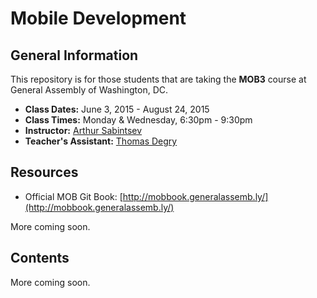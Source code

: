 # Mobile Development
## General Information
This repository is for those students that are taking the **MOB3** course at General Assembly of Washington, DC.

- **Class Dates:** June 3, 2015 - August 24, 2015
- **Class Times:** Monday & Wednesday, 6:30pm - 9:30pm
- **Instructor:** [Arthur Sabintsev](http://twitter/ArtSabintdev)
- **Teacher's Assistant:** [Thomas Degry](https://twitter.com/thomasdegry)

## Resources
- Official MOB Git Book: [http://mobbook.generalassemb.ly/](http://mobbook.generalassemb.ly/)

More coming soon.

## Contents
More coming soon.